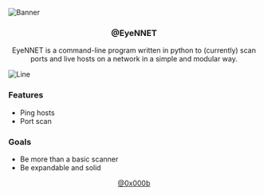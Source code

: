 ![Banner](https://github.com/0x000b/eyennet/assets/77945215/16a5baa9-311d-4af3-9946-dda0a29d97f2)

<h3 align="center">@EyeNNET</h3>

<p align="center">EyeNNET is a command-line program written in python to (currently) scan ports and live hosts on a network in a simple and modular way.</p>

![Line](https://github.com/0x000b/eyennet/assets/77945215/f479ea2d-dffe-45fb-9d8f-41cb541cf857)

### Features
- Ping hosts
- Port scan

### Goals
- Be more than a basic scanner
- Be expandable and solid

<p align="center"><a href="https://github.com/0x000b/">@0x000b</a></p>
